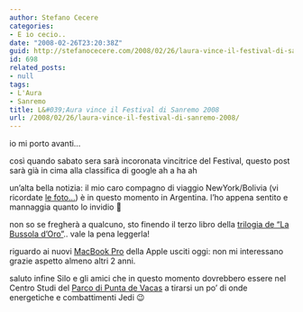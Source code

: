 ```yaml
---
author: Stefano Cecere
categories:
- E io cecio..
date: "2008-02-26T23:20:38Z"
guid: http://stefanocecere.com/2008/02/26/laura-vince-il-festival-di-sanremo-2008/
id: 698
related_posts:
- null
tags:
- L'Aura
- Sanremo
title: L&#039;Aura vince il Festival di Sanremo 2008
url: /2008/02/26/laura-vince-il-festival-di-sanremo-2008/
---
```


io mi porto avanti&#8230;
  
così quando sabato sera sarà incoronata vincitrice del Festival, questo post sarà già in cima alla classifica di google ah a ha ah

un&#8217;alta bella notizia: il mio caro compagno di viaggio NewYork/Bolivia (vi ricordate [le foto&#8230;](http://www.flickr.com/photos/krur/collections/72157603378580607/)) è in questo momento in Argentina. l&#8217;ho appena sentito e mannaggia quanto lo invidio 🙂

non so se fregherà a qualcuno, sto finendo il terzo libro della [trilogia de &#8220;La Bussola d&#8217;Oro&#8221;](http://www.questeoscurematerie.it/).. vale la pena leggerla!

riguardo ai nuovi [MacBook Pro](http://www.apple.com/macbookpro/) della Apple usciti oggi: non mi interessano grazie aspetto almeno altri 2 anni.

saluto infine Silo e gli amici che in questo momento dovrebbero essere nel Centro Studi del [Parco di Punta de Vacas](http://www.parquepuntadevacas.org) a tirarsi un po&#8217; di onde energetiche e combattimenti Jedi 😉